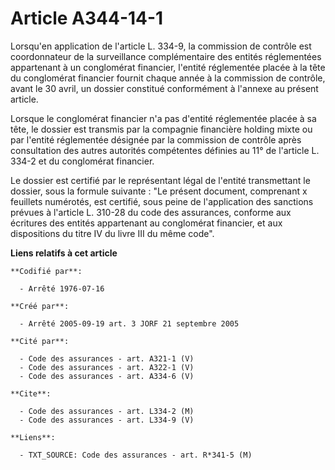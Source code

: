 # Article A344-14-1

Lorsqu'en application de l'article L. 334-9, la commission de contrôle est coordonnateur de la surveillance complémentaire
des entités réglementées appartenant à un conglomérat financier, l'entité réglementée placée à la tête du conglomérat
financier fournit chaque année à la commission de contrôle, avant le 30 avril, un dossier constitué conformément à l'annexe
au présent article.

Lorsque le conglomérat financier n'a pas d'entité réglementée placée à sa tête, le dossier est transmis par la compagnie
financière holding mixte ou par l'entité réglementée désignée par la commission de contrôle après consultation des autres
autorités compétentes définies au 11° de l'article L. 334-2 et du conglomérat financier.

Le dossier est certifié par le représentant légal de l'entité transmettant le dossier, sous la formule suivante : "Le présent
document, comprenant x feuillets numérotés, est certifié, sous peine de l'application des sanctions prévues à l'article L.
310-28 du code des assurances, conforme aux écritures des entités appartenant au conglomérat financier, et aux dispositions
du titre IV du livre III du même code".

**Liens relatifs à cet article**

	**Codifié par**:

	  - Arrêté 1976-07-16

	**Créé par**:

	  - Arrêté 2005-09-19 art. 3 JORF 21 septembre 2005

	**Cité par**:

	  - Code des assurances - art. A321-1 (V)
	  - Code des assurances - art. A322-1 (V)
	  - Code des assurances - art. A334-6 (V)

	**Cite**:

	  - Code des assurances - art. L334-2 (M)
	  - Code des assurances - art. L334-9 (V)

	**Liens**:

	  - TXT_SOURCE: Code des assurances - art. R*341-5 (M)

